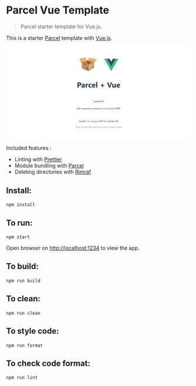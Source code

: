 # Parcel Vue Template

> Parcel starter template for Vue.js.

This is a starter [Parcel](https://parceljs.org) template with [Vue.js](https://vuejs.org/).

![Screenshot](screenshot.png)

Included  features :

- Linting with [Prettier](https://prettier.io/)
- Module bundling with [Parcel](https://parceljs.org/)
- Deleting directories with [Rimraf](https://github.com/isaacs/rimraf)

## Install:

```
npm install
```

## To run:

```
npm start
```

Open browser on [http://localhost:1234](http://localhost:1234) to view the app.

## To build:

```
npm run build
```

## To clean:

```
npm run clean
```

## To style code:

```
npm run format
```

## To check code format:

```
npm run lint
```

